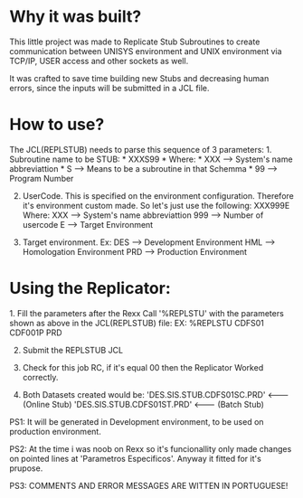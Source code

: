 

<h1>Why it was built?</h1>
                                                      
This little project was made to Replicate Stub Subroutines to create communication between UNISYS environment and UNIX environment via 
TCP/IP, USER access and other sockets as well.

It was crafted to save time building new Stubs and decreasing human errors, since the inputs will be submitted in a JCL file.
                                          
                                          
<h1>How to use?</h1>
The JCL(REPLSTUB) needs to parse this sequence of 3 parameters:
1. Subroutine name to be STUB:
    * XXXS99
    * Where:
    * XXX --> System's name abbreviattion
    * S   --> Means to be a subroutine in that Schemma
    * 99  --> Program Number
      
2. UserCode.
    This is specified on the environment configuration. Therefore it's environment custom made. 
    So let's just use the following:
      XXX999E
      Where:
        XXX --> System's name abbreviattion
        999 --> Number of usercode
        E   --> Target Environment
        
3. Target environment. 
    Ex: 
      DES --> Development Environment
      HML --> Homologation Environment
      PRD --> Production Environment
      
      
<h1>Using the Replicator:</h1>
1. Fill the parameters after the Rexx Call '%REPLSTU' with the parameters shown as above in the JCL(REPLSTUB) file:
  EX:
  %REPLSTU  CDFS01 CDF001P PRD
  
2. Submit the REPLSTUB JCL
  
3. Check for this job RC, if it's equal 00 then the Replicator Worked correctly. 
  
4. Both Datasets created would be:
  'DES.SIS.STUB.CDFS01SC.PRD'   <--- (Online Stub)
  'DES.SIS.STUB.CDFS01ST.PRD'   <--- (Batch Stub)
    
  PS1: It will be generated in Development environment, to be used on production environment.
  
  
  PS2: At the time i was noob on Rexx so it's funcionallity only made changes on pointed lines at 'Parametros Especificos'.
  Anyway it fitted for it's prupose.
  
  PS3: COMMENTS AND ERROR MESSAGES ARE WITTEN IN PORTUGUESE!
  
  
